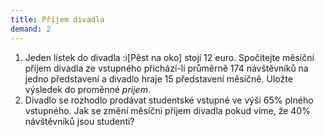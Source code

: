 ```yaml
---
title: Příjem divadla
demand: 2
---
```


1. Jeden lístek do divadla :i[Pěst na oko] stojí 12 euro. Spočítejte měsíční příjem divadla ze vstupného přichází-li průměrně 174 návštěvníků na jedno představení a divadlo hraje 15 představení měsíčně. Uložte výsledek do proměnné <var>prijem</var>.
1. Divadlo se rozhodlo prodávat studentské vstupné ve výši 65% plného vstupného. Jak se změní měsíční příjem divadla pokud víme, že 40% návštěvníků jsou studenti?
